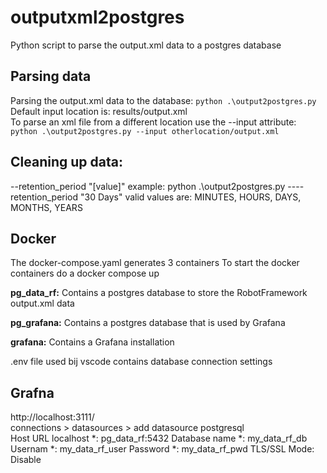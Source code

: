 # outputxml2postgres
Python script to parse the output.xml data to a postgres database 

## Parsing data
Parsing the output.xml data to the database: ```python .\output2postgres.py```  
Default input location is: results/output.xml  
To parse an xml file from a different location use the --input attribute: ```python .\output2postgres.py --input otherlocation/output.xml```

## Cleaning up data:
--retention_period "[value]"
example: python .\output2postgres.py ----retention_period "30 Days"
valid values are: MINUTES, HOURS, DAYS, MONTHS, YEARS


## Docker
The docker-compose.yaml generates 3 containers
To start the docker containers do a docker compose up

__pg_data_rf:__
Contains a postgres database to store the RobotFramework output.xml data

__pg_grafana:__
Contains a postgres database that is used by Grafana

__grafana:__
Contains a Grafana installation

.env file
used bij vscode
contains database connection settings

## Grafna
http://localhost:3111/  
connections > datasources > add datasource
postgresql  
Host URL localhost *: pg_data_rf:5432
Database name *: my_data_rf_db
Usernam *: my_data_rf_user
Password *: my_data_rf_pwd
TLS/SSL Mode: Disable